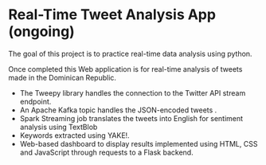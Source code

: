 # Real-Time Tweet Analysis App (ongoing)

The goal of this project is to practice real-time data analysis using python.

Once completed this Web application is for real-time analysis of tweets made in the Dominican Republic. 
- The Tweepy library handles the connection to the Twitter API stream endpoint. 
- An Apache Kafka topic handles the JSON-encoded tweets . 
- Spark Streaming job translates the tweets into English for sentiment analysis using TextBlob
- Keywords extracted using YAKE!. 
- Web-based dashboard to display results implemented using HTML, CSS and JavaScript through requests to a Flask backend.

